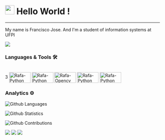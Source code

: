 




<h1><img src="https://emojis.slackmojis.com/emojis/images/1531849430/4246/blob-sunglasses.gif?1531849430" width="30"/> Hello World ! </h1> <hr>

My name is Francisco Jose. And I'm a student of information systems at UFPI

![](http://estruyf-github.azurewebsites.net/api/VisitorHit?user=killerglass&repo=killerglass&countColorcountColor)

### Languages & Tools 🛠  

<div style="display: inline_block"><br>
3
   <img align="center" alt="Rafa-Python" height="35" width="70" src="https://img.shields.io/badge/C-00599C?style=for-the-badge&logo=c&logoColor=white">
   <img align="center" alt="Rafa-Python" height="35" width="70" src="https://img.shields.io/badge/Python-FFD43B?style=for-the-badge&logo=python&logoColor=blue"
  <img align="center" alt="Rafa-Jupyter" height="35" width="70" src="https://img.shields.io/badge/Jupyter-F37626.svg?&style=for-the-badge&logo=Jupyter&logoColor=white">
  <img align="center" alt="Rafa-Opencv" height="35" width="70" src="https://img.shields.io/badge/OpenCV-27338e?style=for-the-

  
  <img align="center" alt="Rafa-Python" height="35" width="70" src="https://img.shields.io/badge/PyTorch-EE4C2C?style=for-the-badge&logo=PyTorch&logoColor=white">
  <img align="center" alt="Rafa-Python" height="35" width="70" src="https://img.shields.io/badge/scikit_learn-F7931E?style=for-the-badge&logo=scikit-learn&logoColor=white">
  <img align="center" alt="Rafa-Python" height="35" width="70" src="https://img.shields.io/badge/Linux_Mint-87CF3E?style=for-the-badge&logo=linux-mint&logoColor=white">
  
</div> 


### Analytics ⚙️

![Github Languages](https://github-readme-stats.vercel.app/api/top-langs/?username=killerglass&layout=compact&count_private=true)

![Github Statistics](https://github-readme-stats.vercel.app/api/?username=killerglass&count_private=true&show_icons=true)

![Github Contributions](https://github-readme-streak-stats.herokuapp.com/?user=killerglass&hide_border=true)



<div> 

  <a href="https://www.instagram.com/m_a_s_r__/?hl=pt-br" target="_blank"><img src="https://img.shields.io/badge/-Instagram-%23E4405F?style=for-the-badge&logo=instagram&logoColor=white" target="_blank"></a>
  <a href = "mailto:santosfranciscojose27@gmail.com"><img src="https://img.shields.io/badge/-Gmail-%23333?style=for-the-badge&logo=gmail&logoColor=white" target="_blank"></a>
  <a href="https://www.linkedin.com/in/francisco-jose-3a26151b0" target="_blank"><img src="https://img.shields.io/badge/-LinkedIn-%230077B5?style=for-the-badge&logo=linkedin&logoColor=white" target="_blank"></a> 
 
  
</div> 
 
